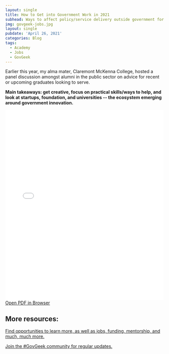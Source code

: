 ```yaml
---
layout: single
title: How to Get into Government Work in 2021
subhead: Ways to affect policy/service delivery outside government for the graduating class of 2021
img: govgeek-jobs.jpg
layout: single
pubdate: 'April 26, 2021'
categories: Blog
tags:
  - Academy
  - Jobs
  - GovGeek
---
```

Earlier this year, my alma mater, Claremont McKenna College, hosted a panel discussion amongst alumni in the public sector on advice for recent or upcoming graduates looking to serve.

**Main takeaways: get creative, focus on practical skills/ways to help, and look at startups, foundation, and universities -- the ecosystem emerging around government innovation.**

<div class="container-iframe">
<iframe id="pdf-js-viewer" src="{{site.url}}/decks/web/viewer.html?file={{site.url}}/decks/2021GovGeekJobs.pdf" title="webviewer" frameborder="0" width="500" height="600" class="responsive-iframe"></iframe>
</div>
<a href="{{site.url}}/decks/web/viewer.html?file={{site.url}}/decks/2021GovGeekJobs.pdf">Open PDF in Browser</a>

## More resources:
[Find opportunities to learn more, as well as jobs, funding, mentorship, and much, much more.](https://abhinemani.com/lessons/4-resources/)

[Join the #GovGeek community for regular updates.](https://govgeek.club)